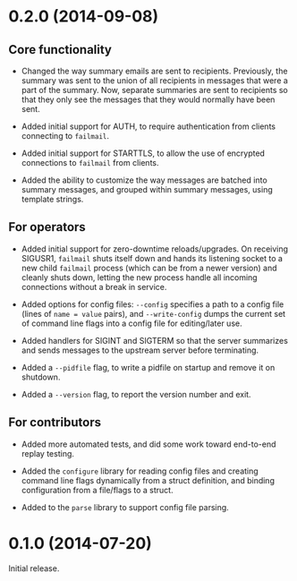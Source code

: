 # 0.2.0 (2014-09-08)

## Core functionality

- Changed the way summary emails are sent to recipients. Previously, the
  summary was sent to the union of all recipients in messages that were a part of
  the summary. Now, separate summaries are sent to recipients so that they only
  see the messages that they would normally have been sent.

- Added initial support for AUTH, to require authentication from clients
  connecting to `failmail`.

- Added initial support for STARTTLS, to allow the use of encrypted connections
  to `failmail` from clients.

- Added the ability to customize the way messages are batched into summary
  messages, and grouped within summary messages, using template strings.

## For operators

- Added initial support for zero-downtime reloads/upgrades. On receiving
  SIGUSR1, `failmail` shuts itself down and hands its listening socket to a new
  child `failmail` process (which can be from a newer version) and cleanly
  shuts down, letting the new process handle all incoming connections without a
  break in service.

- Added options for config files: `--config` specifies a path to a config
  file (lines of `name = value` pairs), and `--write-config` dumps the current
  set of command line flags into a config file for editing/later use.

- Added handlers for SIGINT and SIGTERM so that the server summarizes and sends
  messages to the upstream server before terminating.

- Added a `--pidfile` flag, to write a pidfile on startup and remove it on
  shutdown.

- Added a `--version` flag, to report the version number and exit.

## For contributors

- Added more automated tests, and did some work toward end-to-end replay
  testing.

- Added the `configure` library for reading config files and creating command
  line flags dynamically from a struct definition, and binding configuration from
  a file/flags to a struct.

- Added to the `parse` library to support config file parsing.


# 0.1.0 (2014-07-20)

Initial release.
